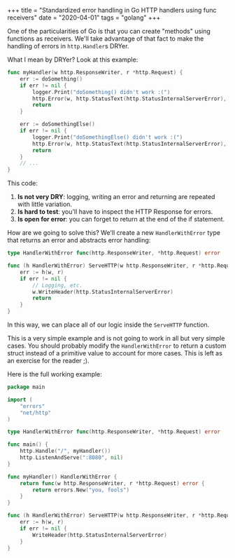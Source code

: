 +++
title = "Standardized error handling in Go HTTP handlers using func receivers"
date = "2020-04-01"
tags = "golang"
+++

One of the particularities of Go is that you can create "methods"
using functions as receivers. We'll take advantage of that fact to
make the handling of errors in `http.Handler`s DRYer.

What I mean by DRYer? Look at this example:

```go
func myHandler(w http.ResponseWriter, r *http.Request) {
	err := doSomething()
    if err != nil {
		logger.Print("doSomething() didn't work :(")
        http.Error(w, http.StatusText(http.StatusInternalServerError), http.StatusInternalServerError)
        return
    }

    err := doSomethingElse()
    if err != nil {
		logger.Print("doSomethingElse() didn't work :(")
        http.Error(w, http.StatusText(http.StatusInternalServerError), http.StatusInternalServerError)
        return
    }
	// ...
}
```

This code:

1. **Is not very DRY**: logging, writing an error and returning are repeated with little variation.
2. **Is hard to test**: you'll have to inspect the HTTP Response for errors.
3. **Is open for error**: you can forget to return at the end of the if statement.

How are we going to solve this? We'll create a new `HandlerWithError` type
that returns an error and abstracts error handling:

```go
type HandlerWithError func(http.ResponseWriter, *http.Request) error

func (h HandlerWithError) ServeHTTP(w http.ResponseWriter, r *http.Request) {
	err := h(w, r)
	if err != nil {
		// Logging, etc.
		w.WriteHeader(http.StatusInternalServerError)
		return
	}
}
```

In this way, we can place all of our logic inside the `ServeHTTP`
function.

This is a very simple example and is not going to work in
all but very simple cases. You should probably modify the
`HandlerWithError` to return a custom struct instead of a primitive
value to account for more cases. This is left as an exercise for
the reader ;).

Here is the full working example:

```go
package main

import (
	"errors"
	"net/http"
)

type HandlerWithError func(http.ResponseWriter, *http.Request) error

func main() {
	http.Handle("/", myHandler())
	http.ListenAndServe(":8080", nil)
}

func myHandler() HandlerWithError {
	return func(w http.ResponseWriter, r *http.Request) error {
		return errors.New("you, fools")
	}
}

func (h HandlerWithError) ServeHTTP(w http.ResponseWriter, r *http.Request) {
	err := h(w, r)
	if err != nil {
		WriteHeader(http.StatusInternalServerError)
	}
}
```
